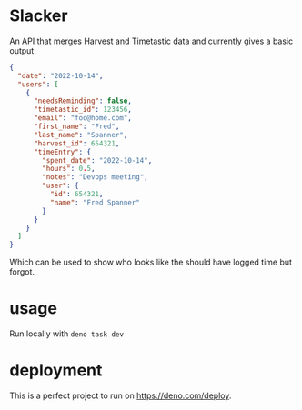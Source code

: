 # Slacker

An API that merges Harvest and Timetastic data and currently gives a basic
output:

```json
{
  "date": "2022-10-14",
  "users": [
    {
      "needsReminding": false,
      "timetastic_id": 123456,
      "email": "foo@home.com",
      "first_name": "Fred",
      "last_name": "Spanner",
      "harvest_id": 654321,
      "timeEntry": {
        "spent_date": "2022-10-14",
        "hours": 0.5,
        "notes": "Devops meeting",
        "user": {
          "id": 654321,
          "name": "Fred Spanner"
        }
      }
    }
  ]
}
```

Which can be used to show who looks like the should have logged time but forgot.

# usage

Run locally with `deno task dev`

# deployment

This is a perfect project to run on https://deno.com/deploy.
